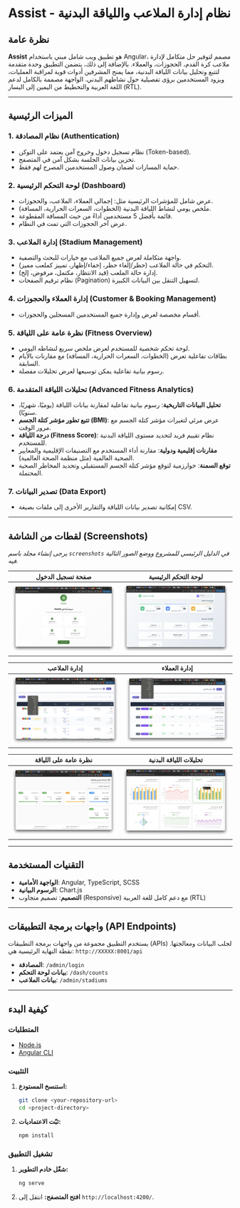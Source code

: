 # Assist - نظام إدارة الملاعب واللياقة البدنية

## نظرة عامة

**Assist** هو تطبيق ويب شامل مبني باستخدام Angular، مصمم لتوفير حل متكامل لإدارة ملاعب كرة القدم، الحجوزات، والعملاء. بالإضافة إلى ذلك، يتضمن التطبيق وحدة متقدمة لتتبع وتحليل بيانات اللياقة البدنية، مما يمنح المشرفين أدوات قوية لمراقبة العمليات، ويزود المستخدمين برؤى تفصيلية حول نشاطهم البدني. الواجهة مصممة بالكامل لدعم اللغة العربية والتخطيط من اليمين إلى اليسار (RTL).

---

## الميزات الرئيسية

### 1. **نظام المصادقة (Authentication)**
- نظام تسجيل دخول وخروج آمن يعتمد على التوكن (Token-based).
- تخزين بيانات الجلسة بشكل آمن في المتصفح.
- حماية المسارات لضمان وصول المستخدمين المصرح لهم فقط.

### 2. **لوحة التحكم الرئيسية (Dashboard)**
- عرض شامل للمؤشرات الرئيسية مثل: إجمالي العملاء، الملاعب، والحجوزات.
- ملخص يومي لنشاط اللياقة البدنية (الخطوات، السعرات الحرارية، المسافة).
- قائمة بأفضل 5 مستخدمين أداءً من حيث المسافة المقطوعة.
- عرض آخر الحجوزات التي تمت في النظام.

### 3. **إدارة الملاعب (Stadium Management)**
- واجهة متكاملة لعرض جميع الملاعب مع خيارات للبحث والتصفية.
- التحكم في حالة الملاعب (حظر/إلغاء حظر، إخفاء/إظهار، تمييز كملعب مميز).
- إدارة حالة الملعب (قيد الانتظار، مكتمل، مرفوض، إلخ).
- نظام ترقيم الصفحات (Pagination) لتسهيل التنقل بين البيانات الكبيرة.

### 4. **إدارة العملاء والحجوزات (Customer & Booking Management)**
- أقسام مخصصة لعرض وإدارة جميع المستخدمين المسجلين والحجوزات.

### 5. **نظرة عامة على اللياقة (Fitness Overview)**
- لوحة تحكم شخصية للمستخدم لعرض ملخص سريع لنشاطه اليومي.
- بطاقات تفاعلية تعرض (الخطوات، السعرات الحرارية، المسافة) مع مقارنات بالأيام السابقة.
- رسوم بيانية تفاعلية يمكن توسيعها لعرض تحليلات مفصلة.

### 6. **تحليلات اللياقة المتقدمة (Advanced Fitness Analytics)**
- **تحليل البيانات التاريخية**: رسوم بيانية تفاعلية لمقارنة بيانات اللياقة (يوميًا، شهريًا، سنويًا).
- **تتبع تطور مؤشر كتلة الجسم (BMI)**: عرض مرئي لتغيرات مؤشر كتلة الجسم مع مرور الوقت.
- **درجة اللياقة (Fitness Score)**: نظام تقييم فريد لتحديد مستوى اللياقة البدنية للمستخدم.
- **مقارنات إقليمية ودولية**: مقارنة أداء المستخدم مع التصنيفات الإقليمية والمعايير الصحية العالمية (مثل منظمة الصحة العالمية).
- **توقع السمنة**: خوارزمية لتوقع مؤشر كتلة الجسم المستقبلي وتحديد المخاطر الصحية المحتملة.

### 7. **تصدير البيانات (Data Export)**
- إمكانية تصدير بيانات اللياقة والتقارير الأخرى إلى ملفات بصيغة CSV.

---

## لقطات من الشاشة (Screenshots)

*يرجى إنشاء مجلد باسم `screenshots` في الدليل الرئيسي للمشروع ووضع الصور التالية فيه.*

| صفحة تسجيل الدخول | لوحة التحكم الرئيسية |
| :---: | :---: |
| ![Login Page](screenshots/1.png) | ![Main Dashboard](screenshots/2.png) |

| إدارة الملاعب | إدارة العملاء |
| :---: | :---: |
| ![Stadium Management](screenshots/3.png) | ![Customer Management](screenshots/4.png) |![Customer Management](screenshots/5.png) |

| نظرة عامة على اللياقة | تحليلات اللياقة البدنية |
| :---: | :---: |
| ![Fitness Overview](screenshots/61.png) | ![Fitness Analytics](screenshots/62.png) | ![Fitness Analytics](screenshots/63.png) | ![Fitness Analytics](screenshots/64.png) |


---

## التقنيات المستخدمة

- **الواجهة الأمامية**: Angular, TypeScript, SCSS
- **الرسوم البيانية**: Chart.js
- **التصميم**: تصميم متجاوب (Responsive) مع دعم كامل للغة العربية (RTL)

---

## واجهات برمجة التطبيقات (API Endpoints)

يستخدم التطبيق مجموعة من واجهات برمجة التطبيقات (APIs) لجلب البيانات ومعالجتها. نقطة النهاية الرئيسية هي:
`http://XXXXX:8001/api`

- **المصادقة**: `/admin/login`
- **بيانات لوحة التحكم**: `/dash/counts`
- **بيانات الملاعب**: `/admin/stadiums`

---

## كيفية البدء

### المتطلبات
- [Node.js](https://nodejs.org/)
- [Angular CLI](https://angular.io/cli)

### التثبيت

1. **استنسخ المستودع:**
   ```sh
   git clone <your-repository-url>
   cd <project-directory>
   ```

2. **ثبّت الاعتماديات:**
   ```sh
   npm install
   ```

### تشغيل التطبيق

1. **شغّل خادم التطوير:**
   ```sh
   ng serve
   ```

2. **افتح المتصفح:**
   انتقل إلى `http://localhost:4200/`.


